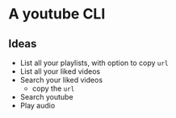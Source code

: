 # A youtube CLI


## Ideas
- List all your playlists, with option to copy `url`
- List all your liked videos
- Search your liked videos
    - copy the `url`
- Search youtube
- Play audio
